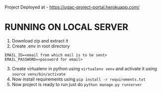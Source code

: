 Project Deployed at - https://ugac-project-portal.herokuapp.com/


# RUNNING ON LOCAL SERVER
1) Download zip and extract it
2) Create .env in root directory
```
EMAIL_ID=<email from which mail is to be sent>
EMAIL_PASSWORD=<password for email>
```
3) Create virtualenv in python using ``virtualenv venv`` and activate it using ``source venv/bin/activate``
4) Now install requirements using ``pip install -r requirements.txt``
5) Now project is ready to run just do ``python manage.py runserver``
